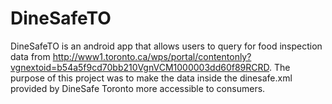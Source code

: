 # DineSafeTO

DineSafeTO is an android app that allows users to query for food inspection data from http://www1.toronto.ca/wps/portal/contentonly?vgnextoid=b54a5f9cd70bb210VgnVCM1000003dd60f89RCRD. The purpose of this project was to make the data inside the dinesafe.xml provided by DineSafe Toronto more accessible to consumers. 


